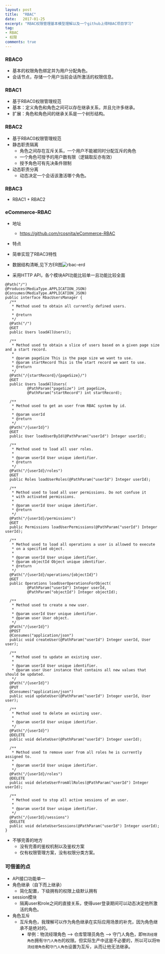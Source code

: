 ```yaml
---
layout: post
title:  "RBAC"
date:   2017-01-25
excerpt: "RBAC权限管理基本模型理解以及一个github上得RBAC项目学习"
tag:
- RBAC
- 权限
comments: true
---
```

### RBAC0
* 基本的权限角色绑定并为用户分配角色。
* 会话节点，存储一个用户当前会话所激活的权限信息。

### RBAC1
* 基于RBAC0权限管理规范
* 基本：定义角色和角色之间可以存在继承关系，并且允许多继承。
* 扩展：角色和角色间的继承关系是一个树形结构。

### RBAC2
* 基于RBAC0权限管理规范
* 静态职责隔离
  * 角色之间存在互斥关系，一个用户不能被同时分配互斥的角色
  * 一个角色可授予的用户数有限（逻辑取反亦有效）
  * 授予角色可有先决条件限制
* 动态职责分离
  * 动态决定一个会话该激活哪个角色。

### RBAC3
* RBAC1 + RBAC2

### eCommerce-RBAC
* 地址
  * https://github.com/rcosnita/eCommerce-RBAC
*  特点
  * 简单实现了RBAC3特性
  * 数据结构清晰,见下方ER图![rbac-erd](http://ojt8gkzcy.bkt.clouddn.com/image/png/rbac-erd.png)

  * 采用HTTP API，各个模块API功能比较单一且功能比较全面
  ```
  @Path("/")
@Produces(MediaType.APPLICATION_JSON)
@Consumes(MediaType.APPLICATION_JSON)
public interface RbacUsersManager {
	/**
	 * Method used to obtain all currently defined users.
	 *
	 * @return
	 */
	@Path("/")
	@GET
	public Users loadAllUsers();

	/**
	 * Method used to obtain a slice of users based on a given page size and a start record.
	 *
	 * @param pageSize This is the page size we want to use.
	 * @param startRecord This is the start record we want to use.
	 * @return
	 */
	@Path("/{startRecord}/{pageSize}/")
	@GET
	public Users loadAllUsers(
			@PathParam("pageSize") int pageSize,
			@PathParam("startRecord") int startRecord);

	/**
	 * Method used to get an user from RBAC system by id.
	 *
	 * @param userId
	 * @return
	 */
	@Path("/{userId}")
	@GET
	public User loadUserById(@PathParam("userId") Integer userId);

	/**
	 * Method used to load all user roles.
	 *
	 * @param userId User unique identifier.
	 * @return
	 */
	@Path("/{userId}/roles")
	@GET
	public Roles loadUserRoles(@PathParam("userId") Integer userId);

	/**
	 * Method used to load all user permissions. Do not confuse it
	 * with activated permissions.
	 *
	 * @param userId User unique identifier.
	 * @return
	 */
	@Path("/{userId}/permissions")
	@GET
	public Permissions loadUserPermissions(@PathParam("userId") Integer userId);

	/**
	 * Method used to load all operations a user is allowed to execute
	 * on a specified object.
	 *
	 * @param userId User unique identifier.
	 * @param objectId Object unique identifier.
	 * @return
	 */
	@Path("/{userId}/operations/{objectId}")
	@GET
	public Operations loadUserOperationsForObject(
			@PathParam("userId") Integer userId,
			@PathParam("objectId") Integer objectId);

	/**
	 * Method used to create a new user.
	 *
	 * @param userId User unique identifier.
	 * @param user User object.
	 */
	@Path("/{userId}")
	@POST
	@Consumes("application/json")
	public void createUser(@PathParam("userId") Integer userId, User user);

	/**
	 * Method used to update an existing user.
	 *
	 * @param userId User unique identifier.
	 * @param user User instance that contains all new values that should be updated.
	 */
	@Path("/{userId}")
	@PUT
	@Consumes("application/json")
	public void updateUser(@PathParam("userId") Integer userId, User user);

	/**
	 * Method used to delete an existing user.
	 *
	 * @param userId User unique identifier.
	 */
	@Path("/{userId}")
	@DELETE
	public void deleteUser(@PathParam("userId") Integer userId);

	/**
	 * Method used to remove user from all roles he is currently assigned to.
	 *
	 * @param userId User unique identifier.
	 */
	@Path("/{userId}/roles")
	@DELETE
	public void deleteUserFromAllRoles(@PathParam("userId") Integer userId);

	/**
	 * Method used to stop all active sessions of an user.
	 *
	 * @param userId User unique identifier.
	 */
	@Path("/{userId}/sessions")
	@DELETE
	public void deleteUserSessions(@PathParam("userId") Integer userId);
}
  ```
* 不够完善的地方
  * 没有完善的鉴权机制以及鉴权方案
  * 仅有权限管理方案，没有权限分类方案。

### 可借鉴的点
* API接口功能单一
* 角色继承（自下而上继承）
  * 简化配置，下级拥有的权限上级默认拥有
* session模块
  * 隔离user和role之间的直接关系，使得user登录期间可以动态决定他所激活的角色。
* 角色互斥
  * 互斥角色，我理解可以作为角色继承在实际应用场景的补充，因为角色继承不是绝对的。
    * 举例：物流经理角色 --> 仓库管理员角色 --> 守门人角色，即```物流经理角色```拥有```守门人角色```的权限。但实际生产中这是不必要的，所以可以将```物流经理角色```和```守门人角色```设置为互斥，从而让他无法继承。
